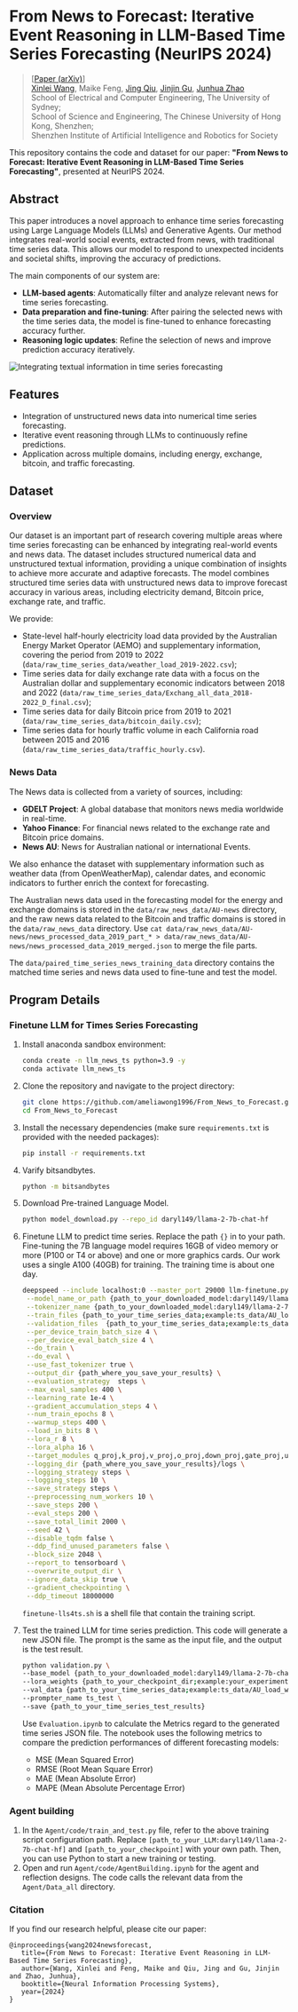 # From News to Forecast: Iterative Event Reasoning in LLM-Based Time Series Forecasting (NeurIPS 2024)

> [[Paper (arXiv)](https://arxiv.org/pdf/2409.17515v1)] <br>
> [Xinlei Wang](https://scholar.google.com/citations?user=BfaMv18AAAAJ&hl=en), Maike Feng, [Jing Qiu](https://scholar.google.com/citations?user=QUclXRoAAAAJ&hl=en), [Jinjin Gu](https://www.jasongt.com/), [Junhua Zhao](https://www.zhaojunhua.org/) <br>
> School of Electrical and Computer Engineering, The University of Sydney; <br>
> School of Science and Engineering, The Chinese University of Hong Kong, Shenzhen; <br>
> Shenzhen Institute of Artificial Intelligence and Robotics for Society <be>


This repository contains the code and dataset for our paper: **"From News to Forecast: Iterative Event Reasoning in LLM-Based Time Series Forecasting"**, presented at NeurIPS 2024.

## Abstract

This paper introduces a novel approach to enhance time series forecasting using Large Language Models (LLMs) and Generative Agents. Our method integrates real-world social events, extracted from news, with traditional time series data. This allows our model to respond to unexpected incidents and societal shifts, improving the accuracy of predictions.

The main components of our system are:
- **LLM-based agents**: Automatically filter and analyze relevant news for time series forecasting.
- **Data preparation and fine-tuning**: After pairing the selected news with the time series data, the model is fine-tuned to enhance forecasting accuracy further.
- **Reasoning logic updates**: Refine the selection of news and improve prediction accuracy iteratively.

![Integrating textual information in time series forecasting](./img/framework.png)

## Features

- Integration of unstructured news data into numerical time series forecasting.
- Iterative event reasoning through LLMs to continuously refine predictions.
- Application across multiple domains, including energy, exchange, bitcoin, and traffic forecasting.

## Dataset
### Overview

Our dataset is an important part of research covering multiple areas where time series forecasting can be enhanced by integrating real-world events and news data. The dataset includes structured numerical data and unstructured textual information, providing a unique combination of insights to achieve more accurate and adaptive forecasts. The model combines structured time series data with unstructured news data to improve forecast accuracy in various areas, including electricity demand, Bitcoin price, exchange rate, and traffic. 

We provide:

- State-level half-hourly electricity load data provided by the Australian Energy Market Operator (AEMO) and supplementary information, covering the period from 2019 to 2022 (`data/raw_time_series_data/weather_load_2019-2022.csv`);
- Time series data for daily exchange rate data with a focus on the Australian dollar and supplementary economic indicators between 2018 and 2022 (`data/raw_time_series_data/Exchang_all_data_2018-2022_D_final.csv`);
- Time series data for daily Bitcoin price from 2019 to 2021 (`data/raw_time_series_data/bitcoin_daily.csv`);
- Time series data for hourly traffic volume in each California road between 2015 and 2016 (`data/raw_time_series_data/traffic_hourly.csv`).

### News Data

The News data is collected from a variety of sources, including:
- **GDELT Project**: A global database that monitors news media worldwide in real-time.
- **Yahoo Finance**: For financial news related to the exchange rate and Bitcoin price domains.
- **News AU**: News for Australian national or international Events.

We also enhance the dataset with supplementary information such as weather data (from OpenWeatherMap), calendar dates, and economic indicators to further enrich the context for forecasting.

The Australian news data used in the forecasting model for the energy and exchange domains is stored in the `data/raw_news_data/AU-news` directory, and the raw news data related to the Bitcoin and traffic domains is stored in the `data/raw_news_data` directory. Use `cat data/raw_news_data/AU-news/news_processed_data_2019_part_* > data/raw_news_data/AU-news/news_processed_data_2019_merged.json` to merge the file parts.

The `data/paired_time_series_news_training_data` directory contains the matched time series and news data used to fine-tune and test the model.


## Program Details

### Finetune LLM for Times Series Forecasting

1. Install anaconda sandbox environment:
   ```bash
   conda create -n llm_news_ts python=3.9 -y
   conda activate llm_news_ts
   ```

2. Clone the repository and navigate to the project directory:
    ```bash
    git clone https://github.com/ameliawong1996/From_News_to_Forecast.git
    cd From_News_to_Forecast
    ```

3. Install the necessary dependencies (make sure `requirements.txt` is provided with the needed packages):
    ```bash
    pip install -r requirements.txt
    ```

4. Varify bitsandbytes.
   ```bash
   python -m bitsandbytes
   ```

5. Download Pre-trained Language Model.
    ```bash
    python model_download.py --repo_id daryl149/llama-2-7b-chat-hf
    ```

6. Finetune LLM to predict time series. Replace the path `{}` in to your path. Fine-tuning the 7B language model requires 16GB of video memory or more (P100 or T4 or above) and one or more graphics cards. Our work uses a single A100 (40GB) for training. The training time is about one day.
   ```bash
   deepspeed --include localhost:0 --master_port 29000 llm-finetune.py \
    --model_name_or_path {path_to_your_downloaded_model:daryl149/llama-2-7b-chat-hf} \
    --tokenizer_name {path_to_your_downloaded_model:daryl149/llama-2-7b-chat-hf} \
    --train_files {path_to_your_time_series_data;example:ts_data/AU_load_with_News_train.json} \
    --validation_files  {path_to_your_time_series_data;example:ts_data/AU_load_with_News_test.json} \
    --per_device_train_batch_size 4 \
    --per_device_eval_batch_size 4 \
    --do_train \
    --do_eval \
    --use_fast_tokenizer true \
    --output_dir {path_where_you_save_your_results} \
    --evaluation_strategy  steps \
    --max_eval_samples 400 \
    --learning_rate 1e-4 \
    --gradient_accumulation_steps 4 \
    --num_train_epochs 8 \
    --warmup_steps 400 \
    --load_in_bits 8 \
    --lora_r 8 \
    --lora_alpha 16 \
    --target_modules q_proj,k_proj,v_proj,o_proj,down_proj,gate_proj,up_proj \
    --logging_dir {path_where_you_save_your_results}/logs \
    --logging_strategy steps \
    --logging_steps 10 \
    --save_strategy steps \
    --preprocessing_num_workers 10 \
    --save_steps 200 \
    --eval_steps 200 \
    --save_total_limit 2000 \
    --seed 42 \
    --disable_tqdm false \
    --ddp_find_unused_parameters false \
    --block_size 2048 \
    --report_to tensorboard \
    --overwrite_output_dir \
    --ignore_data_skip true \
    --gradient_checkpointing \
    --ddp_timeout 18000000
   ```

   `finetune-lls4ts.sh` is a shell file that contain the training script.

7. Test the trained LLM for time series prediction. This code will generate a new JSON file. The prompt is the same as the input file, and the output is the test result.
   ```bash
   python validation.py \
   --base_model {path_to_your_downloaded_model:daryl149/llama-2-7b-chat-hf} \
   --lora_weights {path_to_your_checkpoint_dir;example:your_experiment/checkpoint-2000} \
   --val_data {path_to_your_time_series_data;example:ts_data/AU_load_with_News_test.json} \
   --prompter_name ts_test \
   --save {path_to_your_time_series_test_results}
   ```
   
   Use `Evaluation.ipynb` to calculate the Metrics regard to the generated time series JSON file. The notebook uses the following metrics to compare the prediction performances of different forecasting models:
      - MSE (Mean Squared Error)
      - RMSE (Root Mean Square Error)
      - MAE (Mean Absolute Error)
      - MAPE (Mean Absolute Percentage Error)

### Agent building

1. In the `Agent/code/train_and_test.py` file, refer to the above training script configuration path. Replace `[path_to_your_LLM:daryl149/llama-2-7b-chat-hf]` and `[path_to_your_checkpoint]` with your own path. Then, you can use Python to start a new training or testing.
2. Open and run `Agent/code/AgentBuilding.ipynb` for the agent and reflection designs. The code calls the relevant data from the `Agent/Data_all` directory.


### Citation

If you find our research helpful, please cite our paper:
```
@inproceedings{wang2024newsforecast,
   title={From News to Forecast: Iterative Event Reasoning in LLM-Based Time Series Forecasting},
   author={Wang, Xinlei and Feng, Maike and Qiu, Jing and Gu, Jinjin and Zhao, Junhua},
   booktitle={Neural Information Processing Systems},
   year={2024}
}
```

